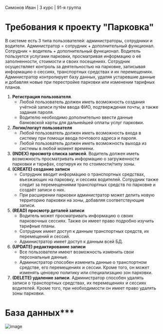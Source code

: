 Симонов Иван | 3 курс | 91-я группа
# Требования к проекту "Парковка"
В системе есть 3 типа пользователей: администраторы, сотрудники и водители. Администратор = сотрудник + дополнительный функционал. Сотрудник = водитель + дополнительный функционал. 
Водитель пользуется услугами парковки, просматривая информацию о её заполненности, стоимости и своих посещениях. 
Сотрудник осуществляет контроль за деятельностью на парковке, записывая информацию о сессиях, транспортных средствах и их перемещениях. 
Администратор контролирует базу данных, удаляя устаревшие данные и добавляя новые при перестройке парковки или изменении тарифных планов.


1. **Регистрация пользователя**.
     * Любой пользователь должен иметь возможность создания учётной записи путём ввода ФИО, подтверждения почты, а также задания пароля.
     * Водителю необходимо дополнительно ввести данные банковской карты для дальнейшей оплаты услуг парковки.
2. **Логин/логаут пользователя**
     * Любой пользователь должен иметь возможность входа в систему при помощи ввода почтового адреса и пароля.
     * Любой пользователь должен иметь возможность выхода из системы в любой момент времени.
3. **(INDEX) просмотр списка записей**. Водитель должен иметь возможность просматривать информацию о загруженности парковки и тарифах, сортируя их по стоимости/типу зоны.
4. **(CREATE) создание записи**
     * Сотрудник вводит информацию о транспортных средствах, въезжающих на парковку, и сессиях водителей. Сотрудник также следит за перемещениями транспортных средств по парковке и создаёт записи о них.
     * При расширении парковки администратор может делить новую территорию парковки на зоны, добавляя соответствующие записи.
5. **(READ) просмотр деталей записи**
     * Водитель может просматривать информацию о своих парковочных сессиях. Также он имеет право подробно изучить тарифные планы.
     * Сотрудник имеет доступ к данным транспортных средств, их перемещений и сессий.
     * Администратор имеет доступ к данным всей БД.
6. **(UPDATE) редактирование записи**
     * Все пользователи имеют возможность изменить свои персональные данные.
     * Администратор способен изменить данные о транспортном средстве, его перемещениях и сессии. Кроме того, он может изменять ценовую политику или специализацию зон парковки. 
7. **(DELETE) удаление записи**. Администратор способен удалять записи о транспортных средствах, их перемещениях и сессиях водителей. Кроме того, при необходимости он имеет право удалять зоны парковки.
# База данных***
![image](https://github.com/user-attachments/assets/5ba154f7-5c75-43d3-8bbd-82ed8987093b)
